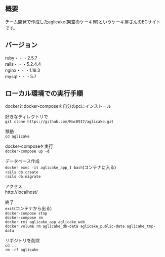 ## 概要
チーム開発で作成したaglicake(架空のケーキ屋)というケーキ屋さんのECサイトです。<br>

## バージョン
ruby・・・2.5.7<br>
rails・・・5.2.4.4<br>
nginx・・・1.19.3<br>
mysql・・・5.7

## ローカル環境での実行手順
dockerとdocker-composeを自分のpcにインストール

好きなディレクトリで<br>
`git clone https://github.com/Mac0917/aglicake.git`

移動<br>
`cd aglicake`

docker-composeを実行<br>
`docker-compose up -d`

データベース作成<br>
`docker exec -it aglicake_app_1 bash`(コンテナに入る)<br>
`rails db:create`<br>
`rails db:migrate`

アクセス<br>
http://localhost/

終了<br>
`exit`(コンテナから出る)<br>
`docker-compose stop`<br>
`docker-compose rm`<br>
`docker rmi aglicake_app aglicake_web`<br>
`docker volume rm aglicake_db-data aglicake_public-data aglicake_tmp-data`

リポジトリを削除<br>
`cd ..`<br>
`rm -rf aglicake`

